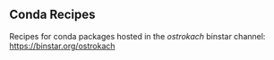 Conda Recipes
-------------

Recipes for conda packages hosted in the *ostrokach* binstar channel: 
https://binstar.org/ostrokach

